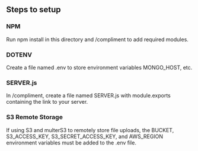 ## Steps to setup

### NPM

Run npm install in this directory and /compliment to add required modules.

### DOTENV

Create a file named .env to store environment variables MONGO_HOST, etc.

### SERVER.js

In /compliment, create a file named SERVER.js with module.exports containing the link to your server.

### S3 Remote Storage

If using S3 and multerS3 to remotely store file uploads, the BUCKET, S3_ACCESS_KEY, S3_SECRET_ACCESS_KEY, and AWS_REGION environment variables must be added to the .env file.
